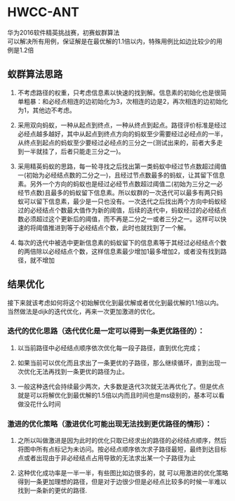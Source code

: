 # HWCC-ANT  

华为2016软件精英挑战赛，初赛蚁群算法  
可以解决所有用例，保证解是在最优解的1.1倍以内，特殊用例比如边比较少的用例是1.2倍  

## 蚁群算法思路  

1) 不考虑路径的权重，只考虑信息素以快速的找到解。信息素的初始化也是很简单粗暴：和必经点相连的边初始化为3，次相连的边是2，再次相连的边初始化为1，其他边不考虑。  

2) 采用双向蚂蚁，一种从起点到终点，一种从终点到起点。路径评价标准是经过必经点越多越好，其中从起点到终点方向的蚂蚁至少需要经过必经点的一半，从终点到起点的蚂蚁至少要经过必经点的三分之一(测试出来的，前者大多走到一半就挂了，后者只能走三分之一)。  

3) 采用精英蚂蚁的思路，每一轮寻找之后找出第一类蚂蚁中经过节点数超过阈值一(初始为必经结点数的二分之一)，且经过节点数最多的蚂蚁，让其留下信息素。另外一个方向的蚂蚁也是经过必经节点数超过阈值二(初始为三分之一必经节点数)且最多的蚂蚁留下信息素。所以蚁群的一次迭代可以最多有两只蚂蚁可以留下信息素，最少是一只也没有。一次迭代之后找出两个方向中蚂蚁经过的必经结点个数最大值作为新的阈值，后续的迭代中，蚂蚁经过的必经结点数必须超过这个更新后的阈值，而不再是二分之一或者三分之一。这样可以快速的将阈值推进到等于必经结点个数，此时也就找到了一个解。  

4) 每次的迭代中被选中更新信息素的蚂蚁留下的信息素等于其经过必经结点个数的两倍除以必经结点个数，这样信息素最少增加1最多增加2，或者没有找到路径，就不增加

## 结果优化  
接下来就该考虑如何将这个初始解优化到最优解或者优化到最优解的1.1倍以内。当然做法是dijk的迭代优化，再来一次更加激进的优化。    
### 迭代的优化思路（迭代优化是一定可以得到一条更优路径的）：  
1) 以当前路径中必经结点顺序依次优化每一段子路径，直到优化完成；  

2) 如果当前可以优化而且求出了一条更优的子路径，那么继续循环，直到出现一次优化无法再找到一条更优的路径为止。  

3) 一般这种迭代会持续最少两次，大多数是迭代3次就无法再优化了。但是优点就是可以将解优化到最优解的1.5倍以内而且时间也是ms级别的，基本可以看做没花什么时间   

### 激进的优化策略（激进优化可能出现无法找到更优路径的情形）：
1) 之所以叫做激进是因为此时的优化只取已经求出的路径的必经结点顺序，然后将图中所有点标记为未访问。按必经点顺序依次求子路径最短，最终到达目标点或者出现由于非必经结点占用导致的无法求出某一个子路径为止  

2) 这种优化成功率是一半一半，有些图比如边很多的，就 可以用激进的优化策略得到一条更加理想的路径，但是对于边很少但是必经点比较多的时候一半难以找到一条新的更优的路径.  
